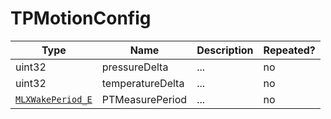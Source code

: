 # TPMotionConfig

Type|Name|Description|Repeated?
-|-|-|-
uint32|pressureDelta|...|no
uint32|temperatureDelta|...|no
[`MLXWakePeriod_E`](../emums/mlxwakeperiod_e)|PTMeasurePeriod|...|no